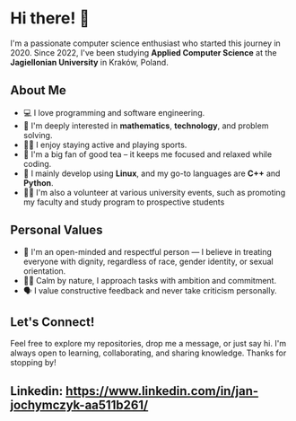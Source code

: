 # Hi there! 👋

I'm a passionate computer science enthusiast who started this journey in 2020. Since 2022, I've been studying **Applied Computer Science** at the **Jagiellonian University** in Kraków, Poland.

## About Me

- 💻 I love programming and software engineering.
- 🧠 I'm deeply interested in **mathematics**, **technology**, and problem solving.
- 🏃‍♂️ I enjoy staying active and playing sports.
- 🍵 I'm a big fan of good tea – it keeps me focused and relaxed while coding.
- 🐧 I mainly develop using **Linux**, and my go-to languages are **C++** and **Python**.
- 🙋‍♂️ I'm also a volunteer at various university events, such as promoting my faculty and study program to prospective students

## Personal Values

- 🤝 I'm an open-minded and respectful person — I believe in treating everyone with dignity, regardless of race, gender identity, or sexual orientation.
- 🧘‍♂️ Calm by nature, I approach tasks with ambition and commitment.
- 🗣 I value constructive feedback and never take criticism personally.

## Let's Connect!

Feel free to explore my repositories, drop me a message, or just say hi. I'm always open to learning, collaborating, and sharing knowledge.
Thanks for stopping by!
 
## Linkedin: https://www.linkedin.com/in/jan-jochymczyk-aa511b261/

